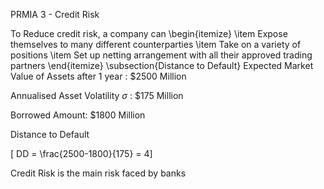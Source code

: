 PRMIA 3 - Credit Risk

To Reduce credit risk, a company can
\begin{itemize}
\item Expose themselves to many different counterparties
\item Take on a variety of positions
\item Set up netting arrangement with all their approved trading partners
\end{itemize}
\subsection{Distance to Default}
Expected Market Value of Assets after 1 year : $\$ 2500$ Million

Annualised Asset Volatility $\sigma$ :  $\$ 175$ Million

Borrowed Amount: $\$ 1800$ Million

Distance to Default

\[ DD = \frac{2500-1800}{175} = 4\]

Credit Risk is the main risk faced by banks

